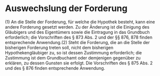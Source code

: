 # Auswechslung der Forderung

(1) An die Stelle der Forderung, für welche die Hypothek besteht, kann eine andere Forderung gesetzt werden. Zu der Änderung ist die Einigung des Gläubigers und des Eigentümers sowie die Eintragung in das Grundbuch erforderlich; die Vorschriften des § 873 Abs. 2 und der §§ 876, 878 finden entsprechende Anwendung.(2) Steht die Forderung, die an die Stelle der bisherigen Forderung treten soll, nicht dem bisherigen Hypothekengläubiger zu, so ist dessen Zustimmung erforderlich; die Zustimmung ist dem Grundbuchamt oder demjenigen gegenüber zu erklären, zu dessen Gunsten sie erfolgt. Die Vorschriften des § 875 Abs. 2 und des § 876 finden entsprechende Anwendung. 

